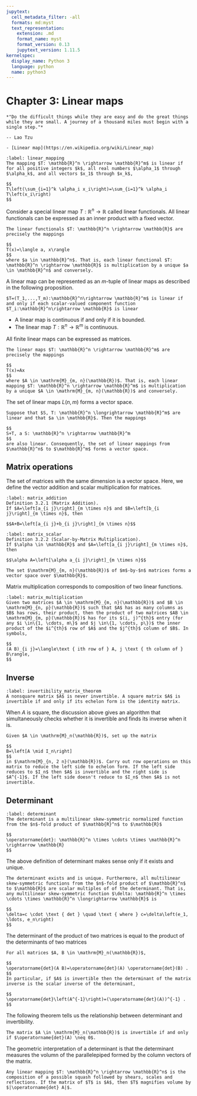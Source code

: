 ```yaml
---
jupytext:
  cell_metadata_filter: -all
  formats: md:myst
  text_representation:
    extension: .md
    format_name: myst
    format_version: 0.13
    jupytext_version: 1.11.5
kernelspec:
  display_name: Python 3
  language: python
  name: python3
---
```


# Chapter 3: Linear maps

```{epigraph}
*"Do the difficult things while they are easy and do the great things while they are small. A journey of a thousand miles must begin with a single step."*

-- Lao Tzu
```

```{seealso}
- [Linear map](https://en.wikipedia.org/wiki/Linear_map)
```

````{prf:definition} linear mapping
:label: linear_mapping
The mapping $T: \mathbb{R}^n \rightarrow \mathbb{R}^m$ is linear if for all positive integers $k$, all real numbers $\alpha_1$ through $\alpha_k$, and all vectors $x_1$ through $x_k$,

$$
T\left(\sum_{i=1}^k \alpha_i x_i\right)=\sum_{i=1}^k \alpha_i T\left(x_i\right)
$$
````

Consider a special linear map $T: \mathbb{R}^n\rightarrow\mathbb{R}$ called linear functionals. All linear functionals can be expressed as an inner product with a fixed vector.

````{prf:proposition}
The linear functionals $T: \mathbb{R}^n \rightarrow \mathbb{R}$ are precisely the mappings

$$
T(x)=\langle a, x\rangle
$$
where $a \in \mathbb{R}^n$. That is, each linear functional $T: \mathbb{R}^n \rightarrow \mathbb{R}$ is multiplication by a unique $a \in \mathbb{R}^n$ and conversely.
````

A linear map can be represented as an $m$-tuple of linear maps as described in the following proposition.
````{prf:proposition}
$T=(T_1,...,T_m):\mathbb{R}^n\rightarrow \mathbb{R}^m$ is linear if and only if each scalar-valued component function $T_i:\mathbb{R}^n\rightarrow \mathbb{R}$ is linear
````

- A linear map is continuous if and only if it is bounded. 
- The linear map $T: \mathbb{R}^n \rightarrow \mathbb{R}^m$ is continuous.


All finite linear maps can be expressed as matrices. 
````{prf:theorem}
The linear maps $T: \mathbb{R}^n \rightarrow \mathbb{R}^m$ are precisely the mappings

$$
T(x)=Ax
$$
where $A \in \mathrm{M}_{m, n}(\mathbb{R})$. That is, each linear mapping $T: \mathbb{R}^n \rightarrow \mathbb{R}^m$ is multiplication by a unique $A \in \mathrm{M}_{m, n}(\mathbb{R})$ and conversely.
````

The set of linear maps $L(n,m)$ forms a vector space.

````{prf:theorem}
Suppose that $S, T: \mathbb{R}^n \longrightarrow \mathbb{R}^m$ are linear and that $a \in \mathbb{R}$. Then the mappings

$$
S+T, a S: \mathbb{R}^n \rightarrow \mathbb{R}^m
$$
are also linear. Consequently, the set of linear mappings from $\mathbb{R}^n$ to $\mathbb{R}^m$ forms a vector space.
````


## Matrix operations
The set of matrices with the same dimension is a vector space. Here, we define the vector addition and scalar multiplication for matrices.

````{prf:definition} matrix addition
:label: matrix_addition
Definition 3.2.1 (Matrix Addition).
If $A=\left[a_{i j}\right]_{m \times n}$ and $B=\left[b_{i j}\right]_{m \times n}$, then 

$$A+B=\left[a_{i j}+b_{i j}\right]_{m \times n}$$
````

````{prf:definition} matrix scalar multiplication
:label: matrix_scalar
Definition 3.2.2 (Scalar-by-Matrix Multiplication).
If $\alpha \in \mathbb{R}$ and $A=\left[a_{i j}\right]_{m \times n}$, then 

$$\alpha A=\left[\alpha a_{i j}\right]_{m \times n}$$
````

```{note}
The set $\mathrm{M}_{m, n}(\mathbb{R})$ of $m$-by-$n$ matrices forms a vector space over $\mathbb{R}$.
```

Matrix multiplication corresponds to composition of two linear functions.

````{prf:definition} matrix multiplication
:label: matrix_multiplication
Given two matrices $A \in \mathrm{M}_{m, n}(\mathbb{R})$ and $B \in \mathrm{M}_{n, p}(\mathbb{R})$ such that $A$ has as many columns as $B$ has rows, their product, then the product of two matrices $AB \in \mathrm{M}_{m, p}(\mathbb{R})$ has for its $(i, j)^{th}$ entry (for any $i \in\{1, \cdots, m\}$ and $j \in\{1, \cdots, p\})$ the inner product of the $i^{th}$ row of $A$ and the $j^{th}$ column of $B$. In symbols,

$$
(A B)_{i j}=\langle\text { ith row of } A, j \text { th column of } B\rangle,
$$
````


## Inverse

````{prf:theorem} 
:label: invertibility_matrix_theorem
A nonsquare matrix $A$ is never invertible. A square matrix $A$ is invertible if and only if its echelon form is the identity matrix.
````

When $A$ is square, the discussion above gives an algorithm that simultaneously checks whether it is invertible and finds its inverse when it is.

```{admonition} Matrix Inversion Algorithm
Given $A \in \mathrm{M}_n(\mathbb{R})$, set up the matrix

$$
B=\left[A \mid I_n\right]
$$
in $\mathrm{M}_{n, 2 n}(\mathbb{R})$. Carry out row operations on this matrix to reduce the left side to echelon form. If the left side reduces to $I_n$ then $A$ is invertible and the right side is $A^{-1}$. If the left side doesn't reduce to $I_n$ then $A$ is not invertible.
```

## Determinant
````{prf:definition} determinant
:label: determinant
The determinant is a multilinear skew-symmetric normalized function from the $n$-fold product of $\mathbb{R}^n$ to $\mathbb{R}$

$$
\operatorname{det}: \mathbb{R}^n \times \cdots \times \mathbb{R}^n \rightarrow \mathbb{R}
$$
````

The above definition of determinant makes sense only if it exists and unique.

````{prf:theorem}
The determinant exists and is unique. Furthermore, all multilinear skew-symmetric functions from the $n$-fold product of $\mathbb{R}^n$ to $\mathbb{R}$ are scalar multiples of of the determinant. That is, any multilinear skew-symmetric function $\delta: \mathbb{R}^n \times \cdots \times \mathbb{R}^n \longrightarrow \mathbb{R}$ is

$$
\delta=c \cdot \text { det } \quad \text { where } c=\delta\left(e_1, \ldots, e_n\right)
$$
````
The determinant of the product of two matrices is equal to the product of the determinants of two matrices
````{prf:theorem}
For all matrices $A, B \in \mathrm{M}_n(\mathbb{R})$,

$$
\operatorname{det}(A B)=\operatorname{det}(A) \operatorname{det}(B) .
$$
In particular, if $A$ is invertible then the determinant of the matrix inverse is the scalar inverse of the determinant,

$$
\operatorname{det}\left(A^{-1}\right)=(\operatorname{det}(A))^{-1} .
$$
````

The following theorem tells us the relationship between determinant and invertibility.
````{prf:theorem}
The matrix $A \in \mathrm{M}_n(\mathbb{R})$ is invertible if and only if $\operatorname{det}(A) \neq 0$.
````

The geometric interpretation of a determinant is that the determinant measures the volumn of the parallelepiped formed by the column vectors of the matrix.

````{prf:theorem}
Any linear mapping $T: \mathbb{R}^n \rightarrow \mathbb{R}^n$ is the composition of a possible squash followed by shears, scales and reflections. If the matrix of $T$ is $A$, then $T$ magnifies volume by $|\operatorname{det} A|$.
````